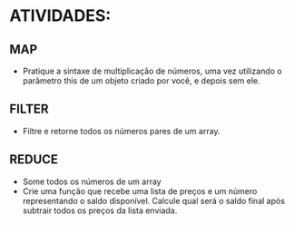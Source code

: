 # ATIVIDADES:


## MAP
 * Pratique a sintaxe de multiplicação de números, uma vez utilizando o parâmetro this de um objeto criado por você, e depois sem ele.

## FILTER
 * Filtre e retorne todos os números pares de um array.

## REDUCE
 * Some todos os números de um array
 * Crie uma função que recebe uma lista de preços e um número representando o saldo disponível. Calcule qual será o saldo final após subtrair todos os preços da lista enviada.
